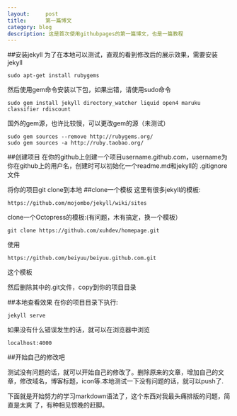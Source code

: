 ```yaml
---
layout:     post
title:      第一篇博文
category: blog
description: 这是首次使用githubpages的第一篇博文，也是一篇教程
---
```


##安装jekyll
为了在本地可以测试，直观的看到修改后的展示效果，需要安装jekyll

    sudo apt-get install rubygems

然后使用gem命令安装以下包，如果出错，请使用sudo命令

    sudo gem install jekyll directory_watcher liquid open4 maruku classifier rdiscount

国外的gem源，也许比较慢，可以更改gem的源（未测试）

    sudo gem sources --remove http://rubygems.org/
    sudo gem sources -a http://ruby.taobao.org/ 

##创建项目
在你的github上创建一个项目username.github.com，username为你在github上的用户名，创建时可以初始化一个readme.md和jekyll的
.gitignore文件


将你的项目git clone到本地
##clone一个模板
这里有很多jekyll的模板:


    https://github.com/mojombo/jekyll/wiki/sites

clone一个Octopress的模板:(有问题，木有搞定，换一个模板）

    git clone https://github.com/xuhdev/homepage.git

使用


    https://github.com/beiyuu/beiyuu.github.com.git


这个模板

然后删除其中的.git文件，copy到你的项目目录

##本地查看效果
在你的项目目录下执行:


    jekyll serve

如果没有什么错误发生的话，就可以在浏览器中浏览


    localhost:4000

##开始自己的修改吧

测试没有问题的话，就可以开始自己的修改了。删除原来的文章，增加自己的文章，修改域名，博客标题，icon等.本地测试一下没有问题的话，就可以push了.

下面就是开始努力的学习markdown语法了，这个东西对我最头痛排版的问题，简直是太爽 了，有种相见恨晚的赶脚。